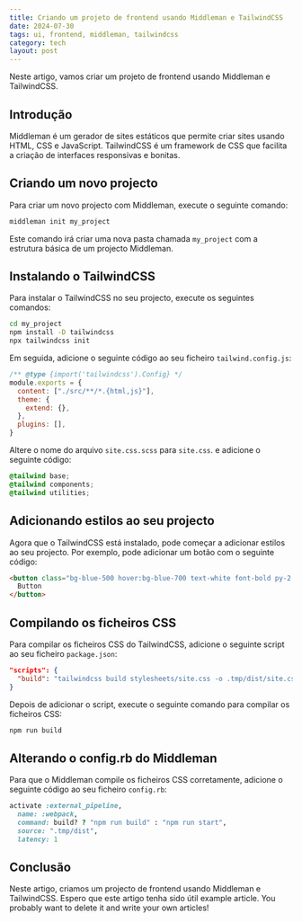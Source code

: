 ```yaml
---
title: Criando um projeto de frontend usando Middleman e TailwindCSS
date: 2024-07-30
tags: ui, frontend, middleman, tailwindcss
category: tech
layout: post
---
```


Neste artigo, vamos criar um projeto de frontend usando Middleman e TailwindCSS.

## Introdução

Middleman é um gerador de sites estáticos que permite criar sites usando HTML, CSS e JavaScript. TailwindCSS é um
framework de CSS que facilita a criação de interfaces responsivas e bonitas.

## Criando um novo projecto 

Para criar um novo projecto com Middleman, execute o seguinte comando:

```bash
middleman init my_project
```

Este comando irá criar uma nova pasta chamada `my_project` com a estrutura básica de um projecto Middleman.

## Instalando o TailwindCSS

Para instalar o TailwindCSS no seu projecto, execute os seguintes comandos:

```bash
cd my_project
npm install -D tailwindcss
npx tailwindcss init
```

Em seguida, adicione o seguinte código ao seu ficheiro `tailwind.config.js`:

```javascript
/** @type {import('tailwindcss').Config} */
module.exports = {
  content: ["./src/**/*.{html,js}"],
  theme: {
    extend: {},
  },
  plugins: [],
}
```


Altere o nome do arquivo `site.css.scss` para `site.css`. e adicione o seguinte código:

```css
@tailwind base;
@tailwind components;
@tailwind utilities;
```

## Adicionando estilos ao seu projecto

Agora que o TailwindCSS está instalado, pode começar a adicionar estilos ao seu projecto. Por exemplo, pode adicionar
um botão com o seguinte código:

```html
<button class="bg-blue-500 hover:bg-blue-700 text-white font-bold py-2 px-4 rounded">
  Button
</button>
```

## Compilando os ficheiros CSS 

Para compilar os ficheiros CSS do TailwindCSS, adicione o seguinte script ao seu ficheiro `package.json`:

```json
"scripts": {
  "build": "tailwindcss build stylesheets/site.css -o .tmp/dist/site.css"
}
```

Depois de adicionar o script, execute o seguinte comando para compilar os ficheiros CSS:

```bash
npm run build
```


## Alterando o config.rb do Middleman

Para que o Middleman compile os ficheiros CSS corretamente, adicione o seguinte código ao seu ficheiro `config.rb`:

```ruby
activate :external_pipeline,
  name: :webpack,
  command: build? ? "npm run build" : "npm run start",
  source: ".tmp/dist",
  latency: 1
```

## Conclusão

Neste artigo, criamos um projecto de frontend usando Middleman e TailwindCSS. Espero que este artigo tenha sido útil
example article. You probably want to delete it and write your own articles!


